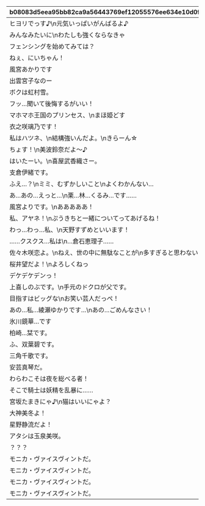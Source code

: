 |b08083d5eea95bb82ca9a56443769ef12055576ee634e10d0f2114edb510ffd1|f0c20bf2dda242ab4ae415b8d6519c642b4b21f37727c36cd1768865ba478819|4c467e5448c5b492e3d3dfcd535623f904cd464bf59cbba76dbcb5ea477ed73b|fb5982631dc27a1f4f8f32e1b58efc8078a212b410831f54248c11bf984eb6ac|ad5794c0e0e5cc9f450df0b205592b5e7b615fa37b8e971a6178c96728a76d1d|87318fb8009bcdc66b41537dd5608bf51783feefd09c6659059900d9fa5bdec2|88551a6ca5dd657048a1f2da4ba4dfb5035e6f5ca6b5c1cf3ed6894afa342cdb|17b15c37440540cc209b802a09377b7fcda6ab9a25bc1c67cecd554f5b05825c|b7d93bb8453914449f1fd8529ce617f02022c6778bea141c5b2730fdda1b64f8|6481321b56225b6858f869489a59ea6ad17eded96e40a65f6bb27fa20854a260|063ae0d35c007f89c6a00ceabdb6eae74c71f5a4c67da4b194f4efc3b11cd431|cc92b7a2bb933e3fe4a8de8c7b939736037a7fecdc82bb73f3b4de14ba64a07f|d57c1214cb93b174c98e7353e9bae364d1a15c789b02105a91056f96cfe951af|63832dce2b2576b8b39578bdbdc2ac250727324ce2c8d3914ab9f0bdba77fa6c|40fe94dc6970912090b9669628489db941821bd277bb4e8b2867268e9cb0ac63|
| --- | --- | --- | --- | --- | --- | --- | --- | --- | --- | --- | --- | --- | --- | --- |
|ヒヨリでっす♪\n元気いっぱいがんばるよ♪|0|0|1|春咲 ひより|0|1|0|1.4|1001|1|0|2|お！\nあそこに困ってそうな人発見！|ねぇねぇ、騎士クン\n手伝ってあげようよ～|
|みんなみたいに\nわたしも強くならなきゃ|0|0|1|草野 優衣|0|1|0|1.4|1002|1|0|2|大切な人を\n守れるようになりたい…って|わ、わたし、\nなに言ってるんだろ\nあはは…|
|フェンシングを始めてみては？|0|0|1|士条 怜|0|1|0|1.4|1003|1|0|2|キミに必要な集中力と感性が|少しは磨かれると思いますよ。|
|ねぇ、にいちゃん！|0|0|1|穂高 みそぎ|0|1|0|1.5|1004|1|0|2|今日はなにして遊ぶ？|みそぎはねぇ、\nかくれんぼやりたい！|
|風宮あかりです|0|0|1|風宮 あかり|0|1|0|1.4|1006|1|0|2|ねぇ…|私といっしょに…\nいかない？|
|出雲宮子なのー|0|0|1|出雲 宮子|0|1|0|1.5|1007|1|0|2|プリンたべたいのー|食べ物の恨みは怖いのー|
|ボクは虹村雪。|0|0|1|虹村 雪|0|1|0|1.4|1008|1|0|2|キミもボクの美貌に\n吸い寄せられたんだね。|いいよ。\n見られることは運命さ…|
|フッ…聞いて後悔するがいい！|0|0|1|柊杏奈|0|1|0|1.4|1009|1|0|2|我が真名は\nアンネローゼ・フォン・シュテッヒパルム！|人呼んで「疾風の冥姫」!!|
|マホマホ王国のプリンセス、\nまほ姫どす|0|0|1|姫宮 真歩|0|1|0|1.5|1010|1|0|2|うさぎさん、\n運命の王子はんに巡りあわせてくれて|ほんまおおきにやわ～♪|
|衣之咲璃乃です！|0|0|1|衣之咲 璃乃|0|1|0|1.4|1011|1|0|2|生き別れたお兄ちゃんを探して\n三千世界！|ここで会ったが\n100年目～！|
|私はハツネ、\n結構強いんだよ。\nきらーん☆|0|0|1|柏崎 初音|0|1|0|1.4|1012|1|0|2|ち、超能力って…\n何のことかな～？|…って、お願い！\n誰にも言わないでおいて～！|
|ちょす！\n美波鈴奈だよ～♪|0|0|1|美波 鈴奈|0|1|0|1.4|1016|1|0|2|一応カリスマ読モJKやってまっす！|ヒデサイまぢ\nGF（グッドフィーリング）～♪|
|はいたーい。\n喜屋武香織さー。|0|0|1|喜屋武 香織|0|1|0|1.4|1017|1|0|2|東京は遊園地みたいなところさー|でも、沖縄もとってもいいとこさー|
|支倉伊緒です。|0|0|1|支倉 伊緒|0|1|0|1.4|1018|1|0|2|先生って呼ばれるのは\nくすぐったいから|イオちゃんって呼んでね。|
|ふえ…？\nミミ、むずかしいこと\nよくわかんない…|0|0|1|茜 ミミ|0|1|0|1.5|1020|1|0|2|あ！/\お兄ちゃ～ん\nまってよ～|ミミをおいてかないでぇ～|
|あ…あの…えっと…\n栗…林…くるみ…です……|0|0|1|栗林 くるみ|0|1|0|1.5|1021|1|0|2|あの……\nふぇ……|ふぇぇぇぇぇん……|
|風宮よりです。\nあああああ！|0|0|1|風宮 より|0|1|0|1.4|1022|1|0|2|こんな私に貴重な時間を\n割いていただき、|なんてありがとうございます！|
|私、アヤネ！\nぷうきちと一緒についてってあげるね！|0|0|1|北条 綾音|0|1|0|1.5|1023|1|0|2|おにいちゃんどこいくの？\nえ？|私こっち行きたいー\nね、早く早くー|
|わっ…わっ…私、\n天野すずめといいます！|0|0|1|天野 すずめ|0|1|0|1.4|1025|1|0|2|ふ、不束者ですが\nどうぞ末永く…って、|これて何か違う…\nあああすみません！|
|……クスクス…私は\n…倉石恵理子……|0|0|1|倉石 恵理子|0|1|0|1.4|1027|1|0|2|あなたは…運命の……\n伴侶……|離しませんわ………\n絶対に…!!|
|佐々木咲恋よ。\nねえ、世の中に無駄なことが\n多すぎると思わない？|0|0|1|佐々木 咲恋|0|1|0|1.4|1028|1|0|2|その無駄を省くことができれば、\nもっと余裕のある暮らしができるっ！|…そうでしょ？？|
|桜井望だよ！\nよろしくねっ|0|0|1|桜井 望|0|1|0|1.4|1029|1|0|2|ぇっと…\nキミ、私のこと知らないの?!|あはは、\n私もまだまだだなぁ～|
|デケデケデンっ！|0|0|1|ニノン・ジュベール|0|1|0|1.4|1030|1|0|2|初めまして、\n私はニノン・ジュベール申すデス！|ショーグン、\nワタシと一緒に天下統一デース！|
|上喜しのぶです。\n手元のドクロが父です。|0|0|1|上喜 しのぶ|0|1|0|1.4|1031|1|0|2|でもって私の隣にいるのが……\nえ、見えない？|おかしいですね……|
|目指すはビッグな\nお笑い芸人だっぺ！|0|0|1|野戸まひる|0|1|0|1.5|1033|1|0|2|けんども\nそれには足りないモンが…|そう、\nオラのボケに突っ込める相方が…！|
|あの…私…綾瀬ゆかりです…\nあの…ごめんなさい！|0|0|1|綾瀬 ゆかり|0|1|0|1.4|1034|1|0|2|ちょっと緊張しちゃって…|ちょ\nちょっと一杯飲んできます…！|
|氷川鏡華…です|0|0|1|氷川 鏡華|0|1|0|1.5|1036|1|0|2|知らない人とは話しちゃいけないので|これ以上お話しすることは…\nないです！|
|柏崎…栞です。|0|0|1|柏崎 栞|0|1|0|1.4|1038|1|0|2|……あ、アラーム。|私体が弱いから、\n30分に一度休憩しないと\nいけないんです。|
|ふ、双葉碧です。|0|0|1|双葉 碧|0|1|0|1.4|1040|1|0|2|私、一人も友達がいなくて……|野に咲く花が、\n唯一の話相手です。|
|三角千歌です。|0|0|1|三角 千歌|0|1|0|1.4|1042|1|0|2|私の歌声で、\n皆さんが幸せになってくれたらいいなって…|そう思っています。|
|安芸真琴だ。|0|0|1|安芸 真琴|0|1|0|1.4|1043|1|0|2|あぁ？\nお前のそいつの仲間か？|う、疑ってすまなかったな…|
|わらわこそは夜を総べる者！|0|0|1|イリヤ・オーンスタイン|0|1|0|1.4|1044|1|0|2|生けとし生ける全ての者よ！|わらわの偉大な力に\nひれ伏すがいい！\nはっはっは！|
|そこで騎士は妖精を乱暴に……|0|0|1|遠見 空花|0|1|0|1.4|1045|1|0|2|ぐふふふふ……はっ！|ｌク、クウカに何かご用ですか!?|
|宮坂たまきにゃ♪\n猫はいいにゃよ？|0|0|1|宮坂たまき|0|1|0|1.4|1046|1|0|2|自由気ままで♪\n寝て遊んで、食べてケンカして…|う～ん…\n猫ってホントに最高にゃ～♪|
|大神美冬よ！|0|0|1|大神 美冬|0|1|0|1.4|1048|1|0|2|それでは早速クエストに…|…と思ったら\nバイトの時間だ！\nまたあとでね！|
|星野静流だよ！|0|0|1|星野静流|0|1|0|1.4|1049|1|0|2|クエストもバトルも\n掃除も洗濯も|お姉ちゃんがぜ～んぶ\nやってあげるからね！|
|アタシは玉泉美咲。|0|0|1|玉泉美咲|0|1|0|1.5|1050|1|0|2|見ての通りの\nセクシー美少女で|学校では誰もが憧れる\nアイドル的な存在ってやつよ♪|
|？？？|0|0|1|リマ|0|1|0|1.4|1052|1|0|2|？？？？|？？？？|
|モニカ・ヴァイスヴィントだ。|0|0|1|モニカ・ヴァイスヴィント|0|1|0|1.5|1053|1|0|2|菓子でつろうなどと\n稚拙な策を……|そ、そこまでいうなら\nもらってやる|
|モニカ・ヴァイスヴィントだ。|0|0|1|ペコリーヌ|0|1|0|1.5|1058|1|0|2|菓子でつろうなどと\n稚拙な策を……|そ、そこまでいうなら\nもらってやる|
|モニカ・ヴァイスヴィントだ。|0|0|1|コッコロ|0|1|0|1.5|1059|1|0|2|菓子でつろうなどと\n稚拙な策を……|そ、そこまでいうなら\nもらってやる|
|モニカ・ヴァイスヴィントだ。|0|0|1|キャル|0|1|0|1.5|1060|1|0|2|菓子でつろうなどと\n稚拙な策を……|そ、そこまでいうなら\nもらってやる|